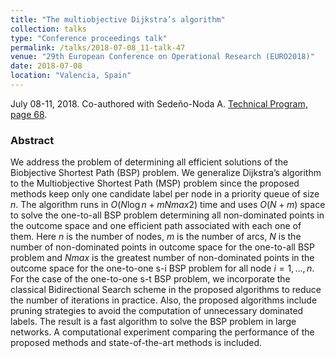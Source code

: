 ```yaml
---
title: "The multiobjective Dijkstra’s algorithm"
collection: talks
type: "Conference proceedings talk"
permalink: /talks/2018-07-08_11-talk-47
venue: "29th European Conference on Operational Research (EURO2018)"
date: 2018-07-08
location: "Valencia, Spain"
---
```

July 08-11, 2018. Co-authored with Sedeño-Noda A.
[Technical Program, page 68](https://www.euro-online.org/media_site/reports/EURO29_AB.pdf#page=6).

### Abstract
We address the problem of determining all efficient solutions of the Biobjective Shortest Path (BSP) problem. We generalize Dijkstra’s algorithm to the Multiobjective Shortest Path (MSP) problem since the proposed methods keep only one candidate label per node in a priority queue of size $n$. The algorithm runs in $O(N\log{n} + mNmax2 )$ time and uses $O(N + m)$ space to solve the one-to-all BSP problem determining all non-dominated points in the outcome space and one efficient path associated with each one of them. Here $n$ is the number of nodes, $m$ is the number of arcs, $N$ is the number of non-dominated points in outcome space for the one-to-all BSP problem and $Nmax$ is the greatest number of non-dominated points in the outcome space for the one-to-one s-i BSP problem for all node $i=1,\ldots,n$. For the case of the one-to-one s-t BSP problem, we incorporate the classical Bidirectional Search scheme in the proposed algorithms to reduce the number of iterations in practice. Also, the proposed algorithms include pruning strategies to avoid the computation of unnecessary dominated labels. The result is a fast algorithm to solve the BSP problem in large networks. A computational experiment comparing the performance of the proposed methods and state-of-the-art methods is included.